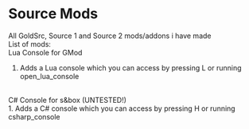 # Source Mods
All GoldSrc, Source 1 and Source 2 mods/addons i have made <br>
List of mods: <br>
Lua Console for GMod <br>
1. Adds a Lua console which you can access by pressing L or running open_lua_console <br>
<br>
C# Console for s&box (UNTESTED!) <br>
1. Adds a C# console which you can access by pressing H or running csharp_console <br>
